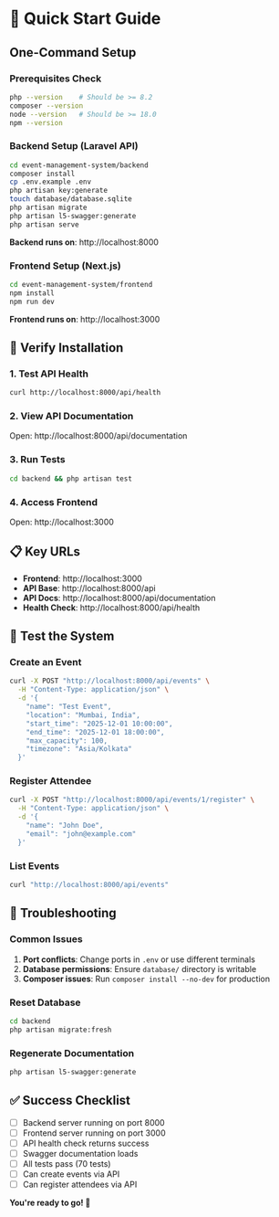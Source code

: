 # 🚀 Quick Start Guide

## One-Command Setup

### Prerequisites Check
```bash
php --version    # Should be >= 8.2
composer --version
node --version   # Should be >= 18.0
npm --version
```

### Backend Setup (Laravel API)
```bash
cd event-management-system/backend
composer install
cp .env.example .env
php artisan key:generate
touch database/database.sqlite
php artisan migrate
php artisan l5-swagger:generate
php artisan serve
```
**Backend runs on**: http://localhost:8000

### Frontend Setup (Next.js)
```bash
cd event-management-system/frontend
npm install
npm run dev
```
**Frontend runs on**: http://localhost:3000

## 🧪 Verify Installation

### 1. Test API Health
```bash
curl http://localhost:8000/api/health
```

### 2. View API Documentation
Open: http://localhost:8000/api/documentation

### 3. Run Tests
```bash
cd backend && php artisan test
```

### 4. Access Frontend
Open: http://localhost:3000

## 📋 Key URLs
- **Frontend**: http://localhost:3000
- **API Base**: http://localhost:8000/api
- **API Docs**: http://localhost:8000/api/documentation
- **Health Check**: http://localhost:8000/api/health

## 🎯 Test the System

### Create an Event
```bash
curl -X POST "http://localhost:8000/api/events" \
  -H "Content-Type: application/json" \
  -d '{
    "name": "Test Event",
    "location": "Mumbai, India",
    "start_time": "2025-12-01 10:00:00",
    "end_time": "2025-12-01 18:00:00",
    "max_capacity": 100,
    "timezone": "Asia/Kolkata"
  }'
```

### Register Attendee
```bash
curl -X POST "http://localhost:8000/api/events/1/register" \
  -H "Content-Type: application/json" \
  -d '{
    "name": "John Doe",
    "email": "john@example.com"
  }'
```

### List Events
```bash
curl "http://localhost:8000/api/events"
```

## 🔧 Troubleshooting

### Common Issues
1. **Port conflicts**: Change ports in `.env` or use different terminals
2. **Database permissions**: Ensure `database/` directory is writable
3. **Composer issues**: Run `composer install --no-dev` for production

### Reset Database
```bash
cd backend
php artisan migrate:fresh
```

### Regenerate Documentation
```bash
php artisan l5-swagger:generate
```

## ✅ Success Checklist
- [ ] Backend server running on port 8000
- [ ] Frontend server running on port 3000
- [ ] API health check returns success
- [ ] Swagger documentation loads
- [ ] All tests pass (70 tests)
- [ ] Can create events via API
- [ ] Can register attendees via API

**You're ready to go! 🎉**
